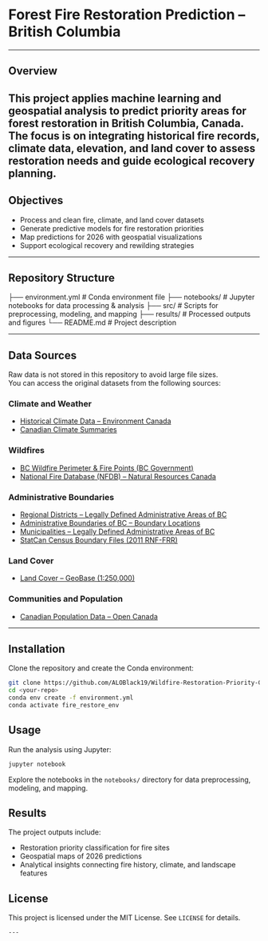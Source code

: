 # Forest Fire Restoration Prediction – British Columbia

---
## Overview
This project applies machine learning and geospatial analysis to predict priority areas for forest restoration in British Columbia, Canada.  
The focus is on integrating historical fire records, climate data, elevation, and land cover to assess restoration needs and guide ecological recovery planning.
--- 

## Objectives
- Process and clean fire, climate, and land cover datasets  
- Generate predictive models for fire restoration priorities  
- Map predictions for 2026 with geospatial visualizations  
- Support ecological recovery and rewilding strategies  
---

## Repository Structure


├── environment.yml       # Conda environment file
├── notebooks/            # Jupyter notebooks for data processing & analysis
├── src/                  # Scripts for preprocessing, modeling, and mapping
├── results/              # Processed outputs and figures
└── README.md             # Project description

---

## Data Sources
Raw data is not stored in this repository to avoid large file sizes.  
You can access the original datasets from the following sources:

### Climate and Weather
- [Historical Climate Data – Environment Canada](https://climate.weather.gc.ca/historical_data/search_historic_data_stations_e.html?searchType=stnProv&timeframe=1&lstProvince=BC&optLimit=yearRange&StartYear=2015&EndYear=2025&Year=2025&Month=9&Day=12&selRowPerPage=25)  
- [Canadian Climate Summaries](https://climate.weather.gc.ca/prods_servs/cdn_climate_summary_e.html)  

### Wildfires
- [BC Wildfire Perimeter & Fire Points (BC Government)](https://governmentofbc.maps.arcgis.com/apps/webappviewer/index.html?id=c36baf74b74a46978cf517579a9ee332)  
- [National Fire Database (NFDB) – Natural Resources Canada](https://cwfis.cfs.nrcan.gc.ca/datamart/download/nfdbpoly)  

### Administrative Boundaries
- [Regional Districts – Legally Defined Administrative Areas of BC](https://catalogue.data.gov.bc.ca/dataset/regional-districts-legally-defined-administrative-areas-of-bc)  
- [Administrative Boundaries of BC – Boundary Locations](https://catalogue.data.gov.bc.ca/dataset/legally-defined-administrative-areas-of-bc-boundary-locations)  
- [Municipalities – Legally Defined Administrative Areas of BC](https://catalogue.data.gov.bc.ca/dataset/municipalities-legally-defined-administrative-areas-of-bc)  
- [StatCan Census Boundary Files (2011 RNF-FRR)](https://www12.statcan.gc.ca/census-recensement/alternative_alternatif.cfm?l=eng&dispext=zip&t=lrnf000r24a_e.zip&k=%20%20%20289136&loc=/census-recensement/2011/geo/RNF-FRR/files-fichiers/lrnf000r24a_e.zip)  

### Land Cover
- [Land Cover – GeoBase (1:250,000)](https://catalogue.data.gov.bc.ca/dataset/other-land-cover-1-250-000-geobase-land-cover/resource/4e1ccbf3-63bb-4bbe-b91c-d5ac0d3ab36c)  

### Communities and Population
- [Canadian Population Data – Open Canada](https://open.canada.ca/data/en/dataset/055919c2-101e-4329-bfd7-1d0c333c0e62/resource/de8a365d-6326-4013-a661-7647e5996c55)  

---

## Installation
Clone the repository and create the Conda environment:

```bash
git clone https://github.com/ALOBlack19/Wildfire-Restoration-Priority-Classification-.git
cd <your-repo>
conda env create -f environment.yml
conda activate fire_restore_env
```

## Usage

Run the analysis using Jupyter:

```bash
jupyter notebook
```

Explore the notebooks in the `notebooks/` directory for data preprocessing, modeling, and mapping.

## Results

The project outputs include:

* Restoration priority classification for fire sites
* Geospatial maps of 2026 predictions
* Analytical insights connecting fire history, climate, and landscape features

## License

This project is licensed under the MIT License. See `LICENSE` for details.

```
---